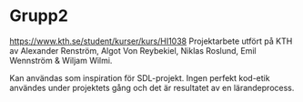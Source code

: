 # Grupp2
https://www.kth.se/student/kurser/kurs/HI1038
Projektarbete utfört på KTH av Alexander Renström, Algot Von Reybekiel, Niklas Roslund, Emil Wennström & Wiljam Wilmi.

Kan användas som inspiration för SDL-projekt. Ingen perfekt kod-etik användes under projektets gång och det är resultatet av en lärandeprocess.
